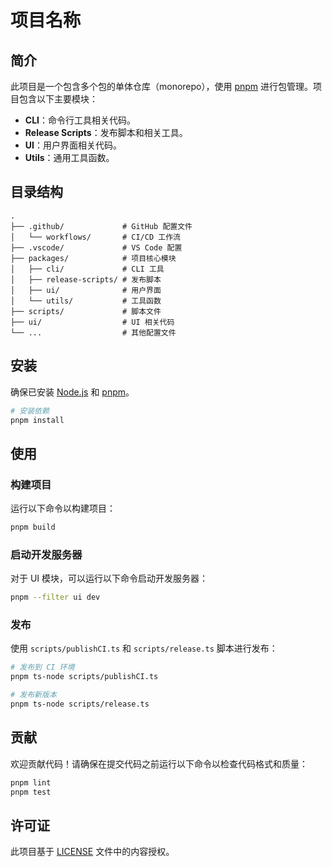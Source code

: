 # 项目名称

## 简介

此项目是一个包含多个包的单体仓库（monorepo），使用 [pnpm](https://pnpm.io/) 进行包管理。项目包含以下主要模块：

- **CLI**：命令行工具相关代码。
- **Release Scripts**：发布脚本和相关工具。
- **UI**：用户界面相关代码。
- **Utils**：通用工具函数。

## 目录结构

```
.
├── .github/             # GitHub 配置文件
│   └── workflows/       # CI/CD 工作流
├── .vscode/             # VS Code 配置
├── packages/            # 项目核心模块
│   ├── cli/             # CLI 工具
│   ├── release-scripts/ # 发布脚本
│   ├── ui/              # 用户界面
│   └── utils/           # 工具函数
├── scripts/             # 脚本文件
├── ui/                  # UI 相关代码
└── ...                  # 其他配置文件
```

## 安装

确保已安装 [Node.js](https://nodejs.org/) 和 [pnpm](https://pnpm.io/)。

```bash
# 安装依赖
pnpm install
```

## 使用

### 构建项目

运行以下命令以构建项目：

```bash
pnpm build
```

### 启动开发服务器

对于 UI 模块，可以运行以下命令启动开发服务器：

```bash
pnpm --filter ui dev
```

### 发布

使用 `scripts/publishCI.ts` 和 `scripts/release.ts` 脚本进行发布：

```bash
# 发布到 CI 环境
pnpm ts-node scripts/publishCI.ts

# 发布新版本
pnpm ts-node scripts/release.ts
```

## 贡献

欢迎贡献代码！请确保在提交代码之前运行以下命令以检查代码格式和质量：

```bash
pnpm lint
pnpm test
```

## 许可证

此项目基于 [LICENSE](LICENSE) 文件中的内容授权。
